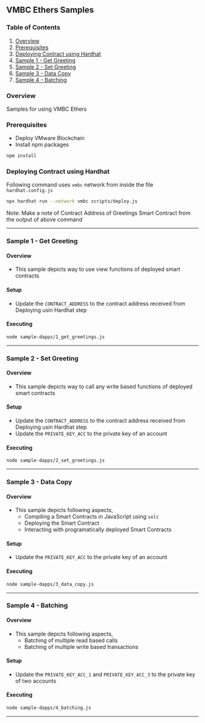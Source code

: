 ## VMBC Ethers Samples

### Table of Contents
1. [Overview](#overview)
2. [Prerequisites](#prerequisites)
3. [Deploying Contract using Hardhat](#deploying-contract-using-hardhat)
4. [Sample 1 - Get Greeting](#sample-1---get-greeting)
5. [Sample 2 - Set Greeting](#sample-2---set-greeting)
6. [Sample 3 - Data Copy](#sample-3---data-copy)
7. [Sample 4 - Batching](#sample-4---batching)

### Overview
Samples for using VMBC Ethers

### Prerequisites
* Deploy VMware Blockchain
* Install npm packages
```sh
npm install
```

### Deploying Contract using Hardhat
Following command uses `vmbc` network from inside the file `hardhat.config.js`
```sh
npx hardhat run --network vmbc scripts/deploy.js
```
Note: Make a note of Contract Address of Greetings Smart Contract from the output of above command

---

### Sample 1 - Get Greeting
#### Overview
* This sample depicts way to use view functions of deployed smart contracts
#### Setup
* Update the `CONTRACT_ADDRESS` to the contract address received from Deploying usin Hardhat step
#### Executing
```sh
node sample-dapps/1_get_greetings.js
```

---

### Sample 2 - Set Greeting
#### Overview
* This sample depicts way to call any write based functions of deployed smart contracts
#### Setup
* Update the `CONTRACT_ADDRESS` to the contract address received from Deploying usin Hardhat step
* Update the `PRIVATE_KEY_ACC` to the private key of an account
#### Executing
```sh
node sample-dapps/2_set_greetings.js
```

---

### Sample 3 - Data Copy
#### Overview
* This sample depicts following aspects,
  * Compiling a Smart Contracts in JavaScript using `solc`
  * Deploying the Smart Contract
  * Interacting with programatically deployed Smart Contracts
#### Setup
* Update the `PRIVATE_KEY_ACC` to the private key of an account
#### Executing
```sh
node sample-dapps/3_data_copy.js
```

---

### Sample 4 - Batching
#### Overview
* This sample depicts following aspects,
  * Batching of multiple read based calls
  * Batching of multiple write based transactions
#### Setup
* Update the `PRIVATE_KEY_ACC_1` and `PRIVATE_KEY_ACC_3` to the private key of two accounts
#### Executing
```sh
node sample-dapps/4_batching.js
```

---
